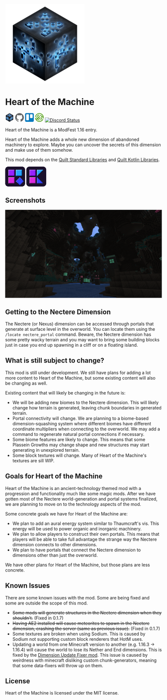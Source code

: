 ![Heart of the Machine Logo](https://raw.githubusercontent.com/Heart-of-the-Machine/Heart-of-the-Machine.github.io/master/Plassein-Machine-Casing-tbg-C4096-256x256.png)

# Heart of the Machine

[![Website Icon]][Website] [![Github Icon]][Github] [![Trello Icon]][Trello] [![Modrinth Icon]][Modrinth] [![Discord Status]][Discord]

Heart of the Machine is a ModFest 1.16 entry.

Heart of the Machine adds a whole new dimension of abandoned machinery to explore. Maybe you can uncover the secrets of
this dimension and make use of them somehow.

[Website Icon]: https://raw.githubusercontent.com/Heart-of-the-Machine/Heart-of-the-Machine.github.io/master/icons/Plassein-Machine-Casing-tbg-C4096-28x28.png
[Website]: https://heart-of-the-machine.github.io/
[Github Icon]: https://raw.githubusercontent.com/Heart-of-the-Machine/Heart-of-the-Machine.github.io/master/icons/GitHub-Mark-28px.png
[Github]: https://github.com/Heart-of-the-Machine/heart-of-the-machine
[Trello Icon]: https://raw.githubusercontent.com/Heart-of-the-Machine/Heart-of-the-Machine.github.io/master/icons/trello-mark-blue-28px.png
[Trello]: https://trello.com/b/LM2DHkuS
[Modrinth Icon]: https://raw.githubusercontent.com/Heart-of-the-Machine/Heart-of-the-Machine.github.io/master/icons/modrinth-mark-28px.png
[Modrinth]: https://modrinth.com/mod/heart-of-the-machine
[Discord Status]: https://img.shields.io/discord/720635296131055697?logo=discord&logoColor=white&style=for-the-badge
[Discord]: https://discord.gg/hU4us4D

This mod depends on the [Quilt Standard Libraries][QSL] and [Quilt Kotlin Libraries][QKL].

[![QSL Icon]][QSL] [![QKL Icon]][QKL]

[QSL Icon]: https://raw.githubusercontent.com/Heart-of-the-Machine/Heart-of-the-Machine.github.io/master/icons/qsl-icon-rounded-64x64.png
[QSL]: https://modrinth.com/mod/qsl
[QKL Icon]: https://raw.githubusercontent.com/Heart-of-the-Machine/Heart-of-the-Machine.github.io/master/icons/qkl-icon-rounded-64x64.png
[QKL]: https://modrinth.com/mod/qkl

## Screenshots
![Heart of the Machine screenshot](https://raw.githubusercontent.com/Heart-of-the-Machine/Heart-of-the-Machine.github.io/master/screenshots/2020-09-20_12.12.07.png)

## Getting to the Nectere Dimension
The Nectere (or Nexus) dimension can be accessed through portals that generate at surface level in the overworld. You
can locate them using the `/locate nectere_portal` command. Beware, the Nectere dimension has some pretty wacky terrain
and you may want to bring some building blocks just in case you end up spawning in a cliff or on a floating island.

## What is still subject to change?
This mod is still under development. We still have plans for adding a lot more content to Heart of the Machine, but some
existing content will also be changing as well.

Existing content that will likely be changing in the future is:

- We will be adding new biomes to the Nectere dimension. This will likely change how terrain is generated, leaving
  chunk boundaries in generated terrain.
- Portal connectivity will change. We are planning to a biome-based dimension-squashing system where different biomes
  have different coordinate multipliers when connecting to the overworld. We may add a command to regenerate natural
  portal connections if necessary.
- Some biome features are likely to change. This means that some Plassein Growths may change shape and new structures
  may start generating in unexplored terrain.
- Some block textures will change. Many of Heart of the Machine's textures are sill WIP.

## Goals for Heart of the Machine
Heart of the Machine is an ancient-technology themed mod with a progression and functionality much like some magic mods.
After we have gotten most of the Nectere world-generation and portal systems finalized, we are planning to move on to
the technology aspects of the mod.

Some concrete goals we have for Heart of the Machine are:

- We plan to add an aural energy system similar to Thaumcraft's vis. This energy will be used to power organic and
  inorganic machinery.
- We plan to allow players to construct their own portals. This means that players will be able to take full advantage
  the strange way the Nectere dimension connects to other dimensions.
- We plan to have portals that connect the Nectere dimension to dimensions other than just the overworld.

We have other plans for Heart of the Machine, but those plans are less concrete.

## Known Issues
There are some known issues with the mod. Some are being fixed and some are outside the scope of this mod.

- ~~Some mods will generate structures in the Nectere dimension when they shouldn't.~~ (Fixed in 0.1.7)
- ~~Having AE2 installed will cause meteorites to spawn in the Nectere dimension, crashing the server (same as
  previous issue).~~ (Fixed in 0.1.7)
- Some textures are broken when using Sodium. This is caused by Sodium not supporting custom block renderers that
  HotM uses.
- Updating a world from one Minecraft version to another (e.g. 1.16.3 -&gt; 1.16.4) will cause the world to lose its
  Nether and End dimensions. This is fixed by the
  [Dimension Update Fixer mod](https://www.curseforge.com/minecraft/mc-mods/dimension-update-fixer).
  This issue is caused by weirdness with minecraft disliking custom chunk-generators, meaning that some data-fixers
  will throw up on them.

## License
Heart of the Machine is licensed under the MIT license.
